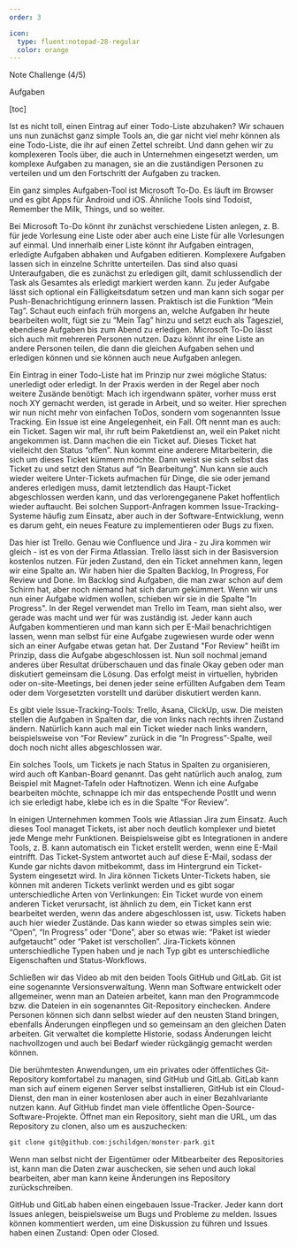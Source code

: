 ```yaml
---
order: 3

icon:
  type: fluent:notepad-28-regular
  color: orange
---
```


Note Challenge (4/5)

Aufgaben

[toc]

Ist es nicht toll, einen Eintrag auf einer Todo-Liste abzuhaken? Wir schauen uns nun zunächst ganz simple Tools an, die gar nicht viel mehr können als eine Todo-Liste, die ihr auf einen Zettel schreibt. Und dann gehen wir zu komplexeren Tools über, die auch in Unternehmen eingesetzt werden, um komplexe Aufgaben zu managen, sie an die zuständigen Personen zu verteilen und um den Fortschritt der Aufgaben zu tracken.

Ein ganz simples Aufgaben-Tool ist Microsoft To-Do. Es läuft im Browser und es gibt Apps für Android und iOS. Ähnliche Tools sind Todoist, Remember the Milk, Things, und so weiter. 

Bei Microsoft To-Do könnt ihr zunächst verschiedene Listen anlegen, z. B. für jede Vorlesung eine Liste oder aber auch eine Liste für alle Vorlesungen auf einmal. Und innerhalb einer Liste könnt ihr Aufgaben eintragen, erledigte Aufgaben abhaken und Aufgaben editieren. Komplexere Aufgaben lassen sich in einzelne Schritte unterteilen. Das sind also quasi Unteraufgaben, die es zunächst zu erledigen gilt, damit schlussendlich der Task als Gesamtes als erledigt markiert werden kann. Zu jeder Aufgabe lässt sich optional ein Fälligkeitsdatum setzen und man kann sich sogar per Push-Benachrichtigung erinnern lassen. Praktisch ist die Funktion “Mein Tag”. Schaut euch einfach früh morgens an, welche Aufgaben ihr heute bearbeiten wollt, fügt sie zu “Mein Tag” hinzu und setzt euch als Tagesziel, ebendiese Aufgaben bis zum Abend zu erledigen. Microsoft To-Do lässt sich auch mit mehreren Personen nutzen. Dazu könnt ihr eine Liste an andere Personen teilen, die dann die gleichen Aufgaben sehen und erledigen können und sie können auch neue Aufgaben anlegen.

Ein Eintrag in einer Todo-Liste hat im Prinzip nur zwei mögliche Status: unerledigt oder erledigt. In der Praxis werden in der Regel aber noch weitere Zusände benötigt: Mach ich irgendwann später, vorher muss erst noch XY gemacht werden, ist gerade in Arbeit, und so weiter. Hier sprechen wir nun nicht mehr von einfachen ToDos, sondern vom sogenannten Issue Tracking. Ein Issue ist eine Angelegenheit, ein Fall. Oft nennt man es auch: ein Ticket. Sagen wir mal, ihr ruft beim Paketdienst an, weil ein Paket nicht angekommen ist. Dann machen die ein Ticket auf. Dieses Ticket hat vielleicht den Status “offen”. Nun kommt eine anderere Mitarbeiterin, die sich um dieses Ticket kümmern möchte. Dann weist sie sich selbst das Ticket zu und setzt den Status auf “In Bearbeitung”. Nun kann sie auch wieder weitere Unter-Tickets aufmachen für Dinge, die sie oder jemand anderes erledigen muss, damit letztendlich das Haupt-Ticket abgeschlossen werden kann, und das verlorengeganene Paket hoffentlich wieder auftaucht. Bei solchen Support-Anfragen kommen Issue-Tracking-Systeme häufig zum Einsatz, aber auch in der Software-Entwicklung, wenn es darum geht, ein neues Feature zu implementieren oder Bugs zu fixen.

Das hier ist Trello. Genau wie Confluence und Jira - zu Jira kommen wir gleich - ist es von der Firma Atlassian. Trello lässt sich in der Basisversion kostenlos nutzen. Für jeden Zustand, den ein Ticket annehmen kann, legen wir eine Spalte an. Wir haben hier die Spalten Backlog, In Progress, For Review und Done. Im Backlog sind Aufgaben, die man zwar schon auf dem Schirm hat, aber noch niemand hat sich darum gekümmert. Wenn wir uns nun einer Aufgabe widmen wollen, schieben wir sie in die Spalte "In Progress". In der Regel verwendet man Trello im Team, man sieht also, wer gerade was macht und wer für was zuständig ist. Jeder kann auch Aufgaben kommentieren und man kann sich per E-Mail benachrichtigen lassen, wenn man selbst für eine Aufgabe zugewiesen wurde oder wenn sich an einer Aufgabe etwas getan hat. Der Zustand "For Review" heißt im Prinzip, dass die Aufgabe abgeschlossen ist. Nun soll nochmal jemand anderes über Resultat drüberschauen und das finale Okay geben oder man diskutiert gemeinsam die Lösung. Das erfolgt meist in virtuellen, hybriden oder on-site-Meetings, bei denen jeder seine erfüllten Aufgaben dem Team oder dem Vorgesetzten vorstellt und darüber diskutiert werden kann.

Es gibt viele Issue-Tracking-Tools: Trello, Asana, ClickUp, usw. Die meisten stellen die Aufgaben in Spalten dar, die von links nach rechts ihren Zustand ändern. Natürlich kann auch mal ein Ticket wieder nach links wandern, beispielsweise von “For Review” zurück in die “In Progress”-Spalte, weil doch noch nicht alles abgeschlossen war. 

Ein solches Tools, um Tickets je nach Status in Spalten zu organisieren, wird auch oft Kanban-Board genannt. Das geht natürlich auch analog, zum Beispiel mit Magnet-Tafeln oder Haftnotizen. Wenn ich eine Aufgabe bearbeiten möchte, schnappe ich mir das entspechende PostIt und wenn ich sie erledigt habe, klebe ich es in die Spalte “For Review”. 

In einigen Unternehmen kommen Tools wie Atlassian Jira zum Einsatz. Auch dieses Tool managet Tickets, ist aber noch deutlich komplexer und bietet jede Menge mehr Funktionen. Beispielsweise gibt es Integrationen in andere Tools, z. B. kann automatisch ein Ticket erstellt werden, wenn eine E-Mail eintrifft. Das Ticket-System antwortet auch auf diese E-Mail, sodass der Kunde gar nichts davon mitbekommt, dass im Hintergrund ein Ticket-System eingesetzt wird. In Jira können Tickets Unter-Tickets haben, sie können mit anderen Tickets verlinkt werden und es gibt sogar unterschiedliche Arten von Verlinkungen: Ein Ticket wurde von einem anderen Ticket verursacht, ist ähnlich zu dem, ein Ticket kann erst bearbeitet werden, wenn das andere abgeschlossen ist, usw. Tickets haben auch hier wieder Zustände. Das kann wieder so etwas simples sein wie: “Open”, “In Progress” oder “Done”, aber so etwas wie: “Paket ist wieder aufgetaucht” oder “Paket ist verschollen”. Jira-Tickets können unterschiedliche Typen haben und je nach Typ gibt es unterschiedliche Eigenschaften und Status-Workflows.

Schließen wir das Video ab mit den beiden Tools GitHub und GitLab. Git ist eine sogenannte Versionsverwaltung. Wenn man Software entwickelt oder allgemeiner, wenn man an Dateien arbeitet, kann man den Programmcode bzw. die Dateien in ein sogenanntes Git-Repository einchecken. Andere Personen können sich dann selbst wieder auf den neusten Stand bringen, ebenfalls Änderungen einpflegen und so gemeinsam an den gleichen Daten arbeiten. Git verwaltet die komplette Historie, sodass Änderungen leicht nachvollzogen und auch bei Bedarf wieder rückgängig gemacht werden können.

Die berühmtesten Anwendungen, um ein privates oder öffentliches Git-Repository komfortabel zu managen, sind GitHub und GitLab. GitLab kann man sich auf einem eigenen Server selbst installieren, GitHub ist ein Cloud-Dienst, den man in einer kostenlosen aber auch in einer Bezahlvariante nutzen kann. Auf GitHub findet man viele öffentliche Open-Source-Software-Projekte. Öffnet man ein Repository, sieht man die URL, um das Repository zu clonen, also um es auszuchecken:

```c
git clone git@github.com:jschildgen/monster-park.git
```

Wenn man selbst nicht der Eigentümer oder Mitbearbeiter des Repositories ist, kann man die Daten zwar auschecken, sie sehen und auch lokal bearbeiten, aber man kann keine Änderungen ins Repository zurückschreiben.

GitHub und GitLab haben einen eingebauen Issue-Tracker. Jeder kann dort Issues anlegen, beispielsweise um Bugs und Probleme zu melden. Issues können kommentiert werden, um eine Diskussion zu führen und Issues haben einen Zustand: Open oder Closed.